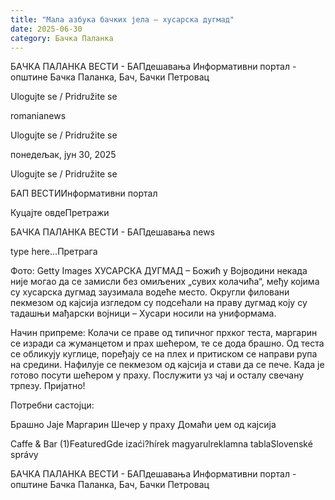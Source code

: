 ```yaml
---
title: "Мала азбука бачких јела – хусарска дугмад"
date: 2025-06-30
category: Бачка Паланка
---
```


БАЧКА ПАЛАНКА ВЕСТИ - БАПдешавања Информативни портал - општине Бачка Паланка, Бач, Бачки Петровац

Ulogujte se / Pridružite se

romanianews

Ulogujte se / Pridružite se

понедељак, јун 30, 2025

Ulogujte se / Pridružite se

БАП ВЕСТИИнформативни портал

Куцајте овдеПретражи

БАЧКА ПАЛАНКА ВЕСТИ - БАПдешавања news

type here...Претрага

Фото: Getty Images
            ХУСАРСКА ДУГМАД – Божић у Војводини некада није могао да се замисли без омиљених „сувих колачића“, међу којима су хусарска дугмад заузимала водеће место. Округли филовани пекмезом од кајсија изгледом су подсећали на праву дугмад коју су тадашњи мађарски војници – Хусари носили на униформама.

Начин припреме:
Колачи се праве од типичног прхког теста, маргарин се изради са жуманцетом и прах шећером, те се дода брашно. Од теста се обликују куглице, поређају се на плех и притиском се направи рупа на средини. Нафилује се пекмезом од кајсија и стави да се пече. Када је готово посути шећером у праху. Послужити уз чај и осталу свечану трпезу. Пријатно!


Потребни састојци:



Брашно
Јаје
Маргарин
Шечер у праху
Домаћи џем од кајсија

Caffe & Bar (1)FeaturedGde izaći?hírek magyarulreklamna tablaSlovenské správy

БАЧКА ПАЛАНКА ВЕСТИ - БАПдешавања Информативни портал - општине Бачка Паланка, Бач, Бачки Петровац
